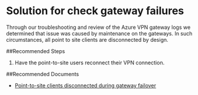 <properties
	pageTitle="Solution for check gateway failures"
	description="Solution for check gateway failures"
	service="microsoft.network"
	resource="VirtualNetworkGateway"
	authors="stegag"
	ms.author="stegag"
	displayOrder=""
	selfHelpType="TSG_Content"
	supportTopicIds="32584878,32591156"
	resourceTags=""
	productPesIds=""
	cloudEnvironments="public,fairfax, usnat, ussec"
	articleId="d9028228-8997-4a4e-b9fe-f3d35dd30191"
        ownershipId="Centennial_CloudNet_AzureVPNGateway"
/>

# Solution for check gateway failures

Through our troubleshooting and review of the Azure VPN gateway logs we determined that issue was caused by maintenance on the gateways. In such circumstances, all point to site clients are disconnected by design.

##Recommended Steps

1. Have the point-to-site users reconnect their VPN connection.


##Recommended Documents

* [Point-to-site clients disconnected during gateway failover](https://docs.microsoft.com/azure/vpn-gateway/vpn-gateway-highlyavailable)

